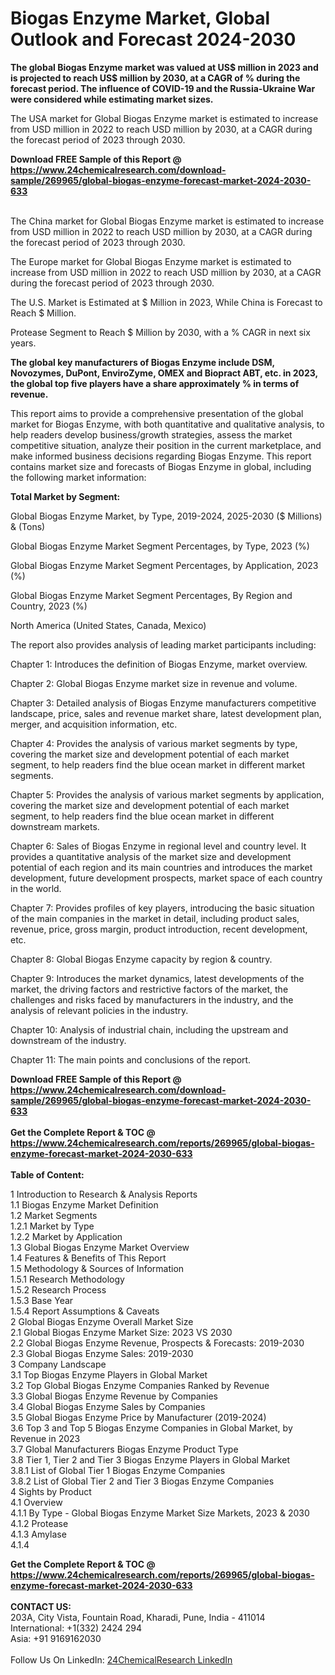 <h1>Biogas Enzyme Market, Global Outlook and Forecast 2024-2030</h1><p><strong>The global Biogas Enzyme market was valued at US$ million in 2023 and is projected to reach US$ million by 2030, at a CAGR of % during the forecast period. The influence of COVID-19 and the Russia-Ukraine War were considered while estimating market sizes.</strong></p><p>
</p><p>The USA market for Global Biogas Enzyme market is estimated to increase from USD million in 2022 to reach USD million by 2030, at a CAGR during the forecast period of 2023 through 2030.</p><div><b>Download FREE Sample of this Report @ 
            <a href="https://www.24chemicalresearch.com/download-sample/269965/global-biogas-enzyme-forecast-market-2024-2030-633">
            https://www.24chemicalresearch.com/download-sample/269965/global-biogas-enzyme-forecast-market-2024-2030-633</a></b></div><br><p>
</p><p>The China market for Global Biogas Enzyme market is estimated to increase from USD million in 2022 to reach USD million by 2030, at a CAGR during the forecast period of 2023 through 2030.</p><p>
</p><p>The Europe market for Global Biogas Enzyme market is estimated to increase from USD million in 2022 to reach USD million by 2030, at a CAGR during the forecast period of 2023 through 2030.</p><p>
</p><p>The U.S. Market is Estimated at $ Million in 2023, While China is Forecast to Reach $ Million.</p><p>
Protease Segment to Reach $ Million by 2030, with a % CAGR in next six years.</p><p>
<strong>The global key manufacturers of Biogas Enzyme include DSM, Novozymes, DuPont, EnviroZyme, OMEX and Biopract ABT, etc. in 2023, the global top five players have a share approximately % in terms of revenue.</strong></p><p>
This report aims to provide a comprehensive presentation of the global market for Biogas Enzyme, with both quantitative and qualitative analysis, to help readers develop business/growth strategies, assess the market competitive situation, analyze their position in the current marketplace, and make informed business decisions regarding Biogas Enzyme. This report contains market size and forecasts of Biogas Enzyme in global, including the following market information:</p><p>
</p><p>
<strong>Total Market by Segment:</strong></p><p>
Global Biogas Enzyme Market, by Type, 2019-2024, 2025-2030 ($ Millions) &amp; (Tons)</p><p>
Global Biogas Enzyme Market Segment Percentages, by Type, 2023 (%)</p><p>
</p><p>
Global Biogas Enzyme Market Segment Percentages, by Application, 2023 (%)</p><p>
</p><p>
Global Biogas Enzyme Market Segment Percentages, By Region and Country, 2023 (%)</p><p>
North America (United States, Canada, Mexico)
</p><p>
The report also provides analysis of leading market participants including:</p><p>
</p><p>
</p><p>
Chapter 1: Introduces the definition of Biogas Enzyme, market overview.</p><p>
Chapter 2: Global Biogas Enzyme market size in revenue and volume.</p><p>
Chapter 3: Detailed analysis of Biogas Enzyme manufacturers competitive landscape, price, sales and revenue market share, latest development plan, merger, and acquisition information, etc.</p><p>
Chapter 4: Provides the analysis of various market segments by type, covering the market size and development potential of each market segment, to help readers find the blue ocean market in different market segments.</p><p>
Chapter 5: Provides the analysis of various market segments by application, covering the market size and development potential of each market segment, to help readers find the blue ocean market in different downstream markets.</p><p>
Chapter 6: Sales of Biogas Enzyme in regional level and country level. It provides a quantitative analysis of the market size and development potential of each region and its main countries and introduces the market development, future development prospects, market space of each country in the world.</p><p>
Chapter 7: Provides profiles of key players, introducing the basic situation of the main companies in the market in detail, including product sales, revenue, price, gross margin, product introduction, recent development, etc.</p><p>
Chapter 8: Global Biogas Enzyme capacity by region &amp; country.</p><p>
Chapter 9: Introduces the market dynamics, latest developments of the market, the driving factors and restrictive factors of the market, the challenges and risks faced by manufacturers in the industry, and the analysis of relevant policies in the industry.</p><p>
Chapter 10: Analysis of industrial chain, including the upstream and downstream of the industry.</p><p>
Chapter 11: The main points and conclusions of the report.</p><div><b>Download FREE Sample of this Report @ 
            <a href="https://www.24chemicalresearch.com/download-sample/269965/global-biogas-enzyme-forecast-market-2024-2030-633">
            https://www.24chemicalresearch.com/download-sample/269965/global-biogas-enzyme-forecast-market-2024-2030-633</a></b></div><br><div><b>Get the Complete Report & TOC @ 
            <a href="https://www.24chemicalresearch.com/reports/269965/global-biogas-enzyme-forecast-market-2024-2030-633">
            https://www.24chemicalresearch.com/reports/269965/global-biogas-enzyme-forecast-market-2024-2030-633</a></b></div><br>
            <b>Table of Content:</b><p>1 Introduction to Research & Analysis Reports<br />
    1.1 Biogas Enzyme Market Definition<br />
    1.2 Market Segments<br />
        1.2.1 Market by Type<br />
        1.2.2 Market by Application<br />
    1.3 Global Biogas Enzyme Market Overview<br />
    1.4 Features & Benefits of This Report<br />
    1.5 Methodology & Sources of Information<br />
        1.5.1 Research Methodology<br />
        1.5.2 Research Process<br />
        1.5.3 Base Year<br />
        1.5.4 Report Assumptions & Caveats<br />
2 Global Biogas Enzyme Overall Market Size<br />
    2.1 Global Biogas Enzyme Market Size: 2023 VS 2030<br />
    2.2 Global Biogas Enzyme Revenue, Prospects & Forecasts: 2019-2030<br />
    2.3 Global Biogas Enzyme Sales: 2019-2030<br />
3 Company Landscape<br />
    3.1 Top Biogas Enzyme Players in Global Market<br />
    3.2 Top Global Biogas Enzyme Companies Ranked by Revenue<br />
    3.3 Global Biogas Enzyme Revenue by Companies<br />
    3.4 Global Biogas Enzyme Sales by Companies<br />
    3.5 Global Biogas Enzyme Price by Manufacturer (2019-2024)<br />
    3.6 Top 3 and Top 5 Biogas Enzyme Companies in Global Market, by Revenue in 2023<br />
    3.7 Global Manufacturers Biogas Enzyme Product Type<br />
    3.8 Tier 1, Tier 2 and Tier 3 Biogas Enzyme Players in Global Market<br />
        3.8.1 List of Global Tier 1 Biogas Enzyme Companies<br />
        3.8.2 List of Global Tier 2 and Tier 3 Biogas Enzyme Companies<br />
4 Sights by Product<br />
    4.1 Overview<br />
        4.1.1 By Type - Global Biogas Enzyme Market Size Markets, 2023 & 2030<br />
        4.1.2 Protease<br />
        4.1.3 Amylase<br />
        4.1.4 </p><div><b>Get the Complete Report & TOC @ 
            <a href="https://www.24chemicalresearch.com/reports/269965/global-biogas-enzyme-forecast-market-2024-2030-633">
            https://www.24chemicalresearch.com/reports/269965/global-biogas-enzyme-forecast-market-2024-2030-633</a></b></div><br><b>CONTACT US:</b><br>
            203A, City Vista, Fountain Road, Kharadi, Pune, India - 411014<br>
            International: +1(332) 2424 294<br>
            Asia: +91 9169162030 <br><br>
            Follow Us On LinkedIn: <a href="https://www.linkedin.com/company/24chemicalresearch/">24ChemicalResearch LinkedIn</a>